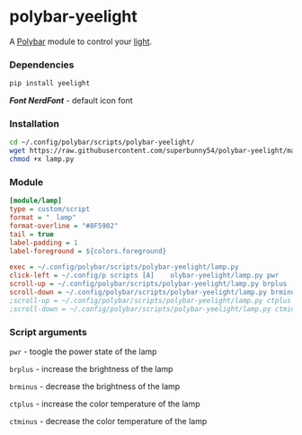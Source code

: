 # polybar-yeelight
A [Polybar](https://github.com/jaagr/polybar) module to control your [light](https://www.mi.com/global/smartlamp).

### Dependencies 

```sh
pip install yeelight
```

***Font NerdFont*** - default icon font

### Installation

```sh
cd ~/.config/polybar/scripts/polybar-yeelight/
wget https://raw.githubusercontent.com/superbunny54/polybar-yeelight/main/lamp.py
chmod +x lamp.py
```

### Module

```ini
[module/lamp]
type = custom/script
format = "﮳ lamp"
format-overline = "#8F5902"
tail = true
label-padding = 1
label-foreground = ${colors.foreground}

exec = ~/.config/polybar/scripts/polybar-yeelight/lamp.py 
click-left = ~/.config/p scripts [A]    olybar-yeelight/lamp.py pwr
scroll-up = ~/.config/polybar/scripts/polybar-yeelight/lamp.py brplus
scroll-down = ~/.config/polybar/scripts/polybar-yeelight/lamp.py brminus
;scroll-up = ~/.config/polybar/scripts/polybar-yeelight/lamp.py ctplus
;scroll-down = ~/.config/polybar/scripts/polybar-yeelight/lamp.py ctminus
```

### Script arguments
`pwr` - toogle the power state of the lamp

`brplus` - increase the brightness of the lamp

`brminus` - decrease the brightness of the lamp

`ctplus` - increase the color temperature of the lamp

`ctminus` - decrease the color temperature of the lamp


